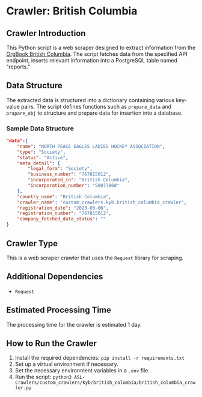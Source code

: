 # Crawler: British Columbia

## Crawler Introduction
This Python script is a web scraper designed to extract information from the [OrgBook British Columbia](ttps://www.orgbook.gov.bc.ca/search?q=%2a&category%3Aentity_type=&credential_type_id=&inactive=&page=1). The script fetches data from the specified API endpoint, inserts relevant information into a PostgreSQL table named "reports."

## Data Structure
The extracted data is structured into a dictionary containing various key-value pairs. The script defines functions such as `prepare_data` and `prapare_obj` to structure and prepare data for insertion into a database.

### Sample Data Structure
```json
"data":{
    "name": "NORTH PEACE EAGLES LADIES HOCKEY ASSOCIATION",
    "type": "Society",
    "status": "Active",
    "meta_detail": {
        "legal_form": "Society",
        "business_number": "767815012",
        "incorporated_in": "British Columbia",
        "incorporation_number": "S0077860"
    },
    "country_name": "British Columbia",
    "crawler_name": "custom_crawlers.kyb.british_columbia_crawler",
    "registration_date": "2023-03-06",
    "registration_number": "767815012",
    "company_fetched_data_status": ""
}
```

## Crawler Type
This is a web scraper crawler that uses the `Request` library for scraping.

## Additional Dependencies
- `Request`

## Estimated Processing Time
The processing time for the crawler is estimated 1 day.

## How to Run the Crawler
1. Install the required dependencies: `pip install -r requirements.txt`
2. Set up a virtual environment if necessary.
3. Set the necessary environment variables in a `.env` file.
4. Run the script: `python3 ASL-Crawlers/custom_crawlers/kyb/british_columbia/british_columbia_crawler.py`